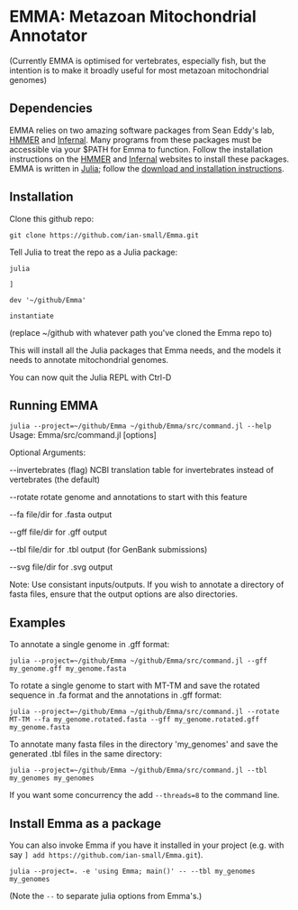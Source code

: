 # EMMA: Metazoan Mitochondrial Annotator
(Currently EMMA is optimised for vertebrates, especially fish, but the intention is to make it broadly useful for most metazoan mitochondrial genomes)

## Dependencies
EMMA relies on two amazing software packages from Sean Eddy's lab, [HMMER](http://hmmer.org) and [Infernal](http://eddylab.org/infernal/). Many programs from these packages must be accessible via your $PATH for Emma to function. Follow the installation instructions on the [HMMER](http://hmmer.org) and [Infernal](http://eddylab.org/infernal/) websites to install these packages.
EMMA is written in [Julia](https://julialang.org); follow the [download and installation instructions](https://julialang.org/downloads/).

## Installation
Clone this github repo:

`git clone https://github.com/ian-small/Emma.git`

Tell Julia to treat the repo as a Julia package:

`julia`

`]`

`dev '~/github/Emma'`

`instantiate`

(replace ~/github with whatever path you've cloned the Emma repo to)

This will install all the Julia packages that Emma needs, and the models it needs to annotate mitochondrial genomes.

You can now quit the Julia REPL with Ctrl-D

## Running EMMA
`julia --project=~/github/Emma ~/github/Emma/src/command.jl --help`                                             
Usage: Emma/src/command.jl [options] <FASTA file or directory>

Optional Arguments:

--invertebrates (flag) NCBI translation table  for
invertebrates instead of vertebrates (the default)

--rotate rotate genome and annotations to start with this feature

--fa file/dir for .fasta output

--gff file/dir for .gff output
            
--tbl file/dir for .tbl output (for GenBank submissions)
            
--svg file/dir for .svg output
      
Note: Use consistant inputs/outputs. If you wish to annotate a directory of fasta files, ensure that the output options are also directories.

## Examples

To annotate a single genome in .gff format:

`julia --project=~/github/Emma ~/github/Emma/src/command.jl --gff my_genome.gff my_genome.fasta`

To rotate a single genome to start with MT-TM and save the rotated sequence in .fa format and the annotations in .gff format:

`julia --project=~/github/Emma ~/github/Emma/src/command.jl --rotate MT-TM --fa my_genome.rotated.fasta --gff my_genome.rotated.gff my_genome.fasta`

To annotate many fasta files in the directory 'my_genomes' and save the generated .tbl files in the same directory:

`julia --project=~/github/Emma ~/github/Emma/src/command.jl --tbl my_genomes my_genomes`

If you want some concurrency the add `--threads=8` to the command line.

## Install Emma as a package

You can also invoke Emma if you have it installed in your project (e.g. with say
`] add https://github.com/ian-small/Emma.git`).

`julia --project=. -e 'using Emma; main()' -- --tbl my_genomes my_genomes`

(Note the `--` to separate julia options from Emma's.)
